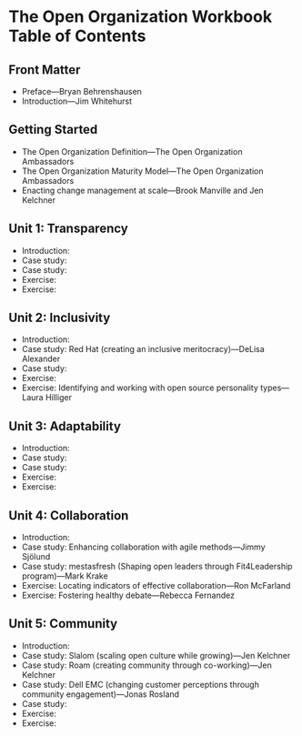 # The Open Organization Workbook Table of Contents

## Front Matter

- Preface—Bryan Behrenshausen
- Introduction—Jim Whitehurst

## Getting Started

- The Open Organization Definition—The Open Organization Ambassadors
- The Open Organization Maturity Model—The Open Organization Ambassadors
- Enacting change management at scale—Brook Manville and Jen Kelchner

## Unit 1: Transparency

- Introduction:
- Case study: 
- Case study: 
- Exercise: 
- Exercise: 

## Unit 2: Inclusivity

- Introduction:
- Case study: Red Hat (creating an inclusive meritocracy)—DeLisa Alexander
- Case study: 
- Exercise: 
- Exercise: Identifying and working with open source personality types—Laura Hilliger

## Unit 3: Adaptability

- Introduction: 
- Case study: 
- Case study: 
- Exercise:
- Exercise: 

## Unit 4: Collaboration

- Introduction: 
- Case study: Enhancing collaboration with agile methods—Jimmy Sjölund
- Case study: mestasfresh (Shaping open leaders through Fit4Leadership program)—Mark Krake
- Exercise: Locating indicators of effective collaboration—Ron McFarland
- Exercise: Fostering healthy debate—Rebecca Fernandez

## Unit 5: Community

- Introduction: 
- Case study: Slalom (scaling open culture while growing)—Jen Kelchner
- Case study: Roam (creating community through co-working)—Jen Kelchner
- Case study: Dell EMC (changing customer perceptions through community engagement)—Jonas Rosland
- Case study: 
- Exercise: 
- Exercise: 
